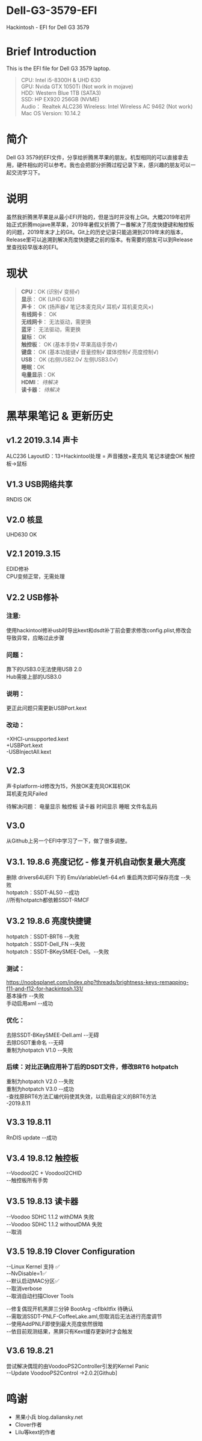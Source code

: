 # Dell-G3-3579-EFI
Hackintosh - EFI for Dell G3 3579

# Brief Introduction 
This is the EFI file for Dell G3 3579 laptop.

> CPU:  Intel i5-8300H & UHD 630   
> GPU:  Nvida GTX 1050Ti  (Not work in mojave)  
> HDD:  Western Blue 1TB (SATA3)  
> SSD:  HP EX920 256GB (NVME)  
> Audio：   Realtek ALC236
> Wireless: Intel Wireless AC 9462 (Not work)  
> Mac OS Version:   10.14.2

# 简介
Dell G3 3579的EFI文件，分享给折腾黑苹果的朋友。机型相同的可以直接拿去用，硬件相似的可以参考。我也会把部分折腾过程记录下来，感兴趣的朋友可以一起交流学习下。

# 说明
虽然我折腾黑苹果是从最小EFI开始的，但是当时并没有上Git。大概2019年初开始正式折腾mojave黑苹果，2019年暑假又折腾了一番解决了亮度快捷键和触控板的问题，2019年末才上的Git。Git上的历史记录只能追溯到2019年末的版本，Release里可以追溯到解决亮度快捷键之前的版本。有需要的朋友可以到Release里查找较早版本的EFI。

# 现状
> **CPU**：OK  (识别√  变频√)    
> **显示**：  OK  (UHD 630)  
> **声卡**：  OK  (扬声器√ 笔记本麦克风√ 耳机√ 耳机麦克风×)  
> **有线网卡**：  OK  
> **无线网卡**：  无法驱动，需更换  
> **蓝牙**：  无法驱动，需更换  
> **鼠标**：  OK  
> **触控板**：  OK (基本手势√  苹果高级手势√)  
> **键盘**：  OK  (基本功能键√ 音量控制√ 媒体控制√ 亮度控制√)  
> **USB**：  OK  (右侧USB2.0√  左侧USB3.0√)  
> **睡眠**：OK  
> **电量显示**：OK  
> **HDMI**：  *待解决*  
> **读卡器**：  *待解决*  

# 黑苹果笔记 & 更新历史

## v1.2 2019.3.14 **声卡**
ALC236 LayoutID：13+Hackintool处理 = 声音播放+麦克风
笔记本键盘OK
触控板->鼠标
## V1.3 **USB网络共享**
RNDIS OK
## V2.0  **核显**
UHD630 OK

## V2.1 2019.3.15

EDID修补  
CPU变频正常，无需处理

## V2.2  **USB修补**
### 注意:
使用hackintool修补usb时导出kext和dsdt补丁前会要求修改config.plist,修改会导致异常，应略过此步骤
### 问题：
靠下的USB3.0无法使用USB 2.0  
Hub需接上部的USB3.0
### 说明：
更正此问题只需更新USBPort.kext
### 改动：
+XHCI-unsupported.kext  
+USBPort.kext  
-USBInjectAll.kext  

## V2.3
声卡platform-id修改为15，外放OK麦克风OK耳机OK  
耳机麦克风Failed  


待解决问题：
电量显示
触控板
读卡器
时间显示
睡眠
文件名乱码


## V3.0  
从Github上另一个EFI中学习了一下，做了很多调整。

## V3.1. 19.8.6 **亮度记忆 - 修复开机自动恢复最大亮度**
删除 drivers64UEFI 下的 EmuVariableUefi-64.efi 重启两次即可保存亮度 --失败  
hotpatch：SSDT-ALS0  --成功  
//所有hotpatch都依赖SSDT-RMCF  

## V3.2 19.8.6  **亮度快捷键**
hotpatch：SSDT-BRT6 --失败  
hotpatch：SSDT-Dell_FN --失败  
hotpatch：SSDT-BKeySMEE-Dell。--失败  

### 测试：
https://noobsplanet.com/index.php?threads/brightness-keys-remapping-f11-and-f12-for-hackintosh.131/  
基本操作 --失败  
手动启用aml --成功  
### 优化：
去除SSDT-BKeySMEE-Dell.aml  --无碍  
去除DSDT重命名 --无碍  
重制为hotpatch  V1.0 --失败  
### 后续：对比正确应用补丁后的DSDT文件，修改BRT6 hotpatch
重制为hotpatch  V2.0 --失败  
重制为hotpatch  V3.0 --成功  
-查找原BRT6方法汇编代码使其失效，以启用自定义的BRT6方法  
-2019.8.11  

## V3.3  19.8.11  
RnDIS update --成功  

## V3.4 19.8.12  **触控板**
--VoodooI2C + VoodooI2CHID  
--触控板所有手势  

## V3.5 19.8.13  读卡器
--Voodoo SDHC 1.1.2  withDMA  失败  
--Voodoo SDHC 1.1.2 withoutDMA 失败  
--取消

## V3.5 19.8.19  **Clover Configuration**
--Linux Kernel 支持  ✅  
--NvDisable=1✅  
--默认启动MAC分区✅  
--取消verbose  
--取消自动扫描Clover Tools  
  
--修复偶现开机黑屏三分钟 BootArg -cflbkltfix  待确认  
  --需取消SSDT-PNLF-CoffeeLake.aml,但取消后无法进行亮度调节  
  --使用AddPNLF即使到最大亮度依然很暗  
  --依目前观测结果，黑屏只有Kext缓存更新时才会触发  

## V3.6 19.8.21  
尝试解决偶现的由VoodooPS2Controller引发的Kernel Panic  
--Update VoodooPS2Control ->2.0.2[Github]


# 鸣谢
* 黑果小兵 blog.daliansky.net
* Clover作者
* Lilu等kext的作者
